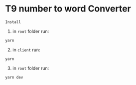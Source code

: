 # T9 number to word Converter

````
Install
```` 

1. in `root` folder run:
```
yarn
```

2. in `client` run:
```
yarn
```

3. in `root` folder run:
```
yarn dev
```